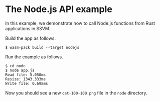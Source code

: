 # The Node.js API example

In this example, we demonstrate how to call Node.js functions from Rust applications in SSVM.

Build the app as follows.

```
$ wasm-pack build --target nodejs
```

Run the example as follows.

```
$ cd node
$ node app.js
Read file: 5.050ms
Resize: 1343.333ms
Write file: 0.698ms
```

Now you should see a new `cat-100-100.png` file in the `node` directory.
